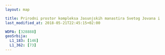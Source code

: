 ```yaml
---
layout: map

title: Prirodni prostor kompleksa Jasunjskih manastira Svetog Jovana i Svete Bogorodice
last_modified_at: 2018-05-21T22:45:15+02:00

WDPA: [328888]
geoSrbija:
  L1_183: [146]
  L1_362: [73]
---
```

